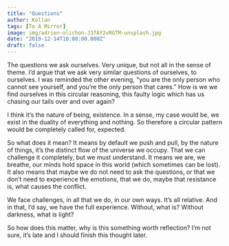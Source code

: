 ```yaml
---
title: "Questions"
author: Kollan
tags: [To A Mirror]
image: img/adrien-olichon-J3fAY2vRGTM-unsplash.jpg
date: "2019-12-14T10:00:00.000Z"
draft: false
---
```


The questions we ask ourselves. Very unique, but not all in the sense of theme. I’d argue that we ask very similar questions of ourselves, to ourselves. I was reminded the other evening, “you are the only person who cannot see yourself, and you’re the only person that cares.” How is we we find ourselves in this circular reasoning, this faulty logic which has us chasing our tails over and over again?

I think it’s the nature of being, existence. In a sense, my case would be, we exist in the duality of everything and nothing. So therefore a circular pattern would be completely called for, expected.

So what does it mean? It means by default we push and pull, by the nature of things, it’s the distinct flow of the universe we occupy. That we can challenge it completely, but we must understand. It means we are, we breathe, our minds hold space in this world (which sometimes can be lost). It also means that maybe we do not need to ask the questions, or that we don’t need to experience the emotions, that we do, maybe that resistance is, what causes the conflict.

We face challenges, in all that we do, in our own ways. It’s all relative. And in that, I’d say, we have the full experience. Without, what is? Without darkness, what is light?

So how does this matter, why is this something worth reflection? I’m not sure, it’s late and I should finish this thought later.
